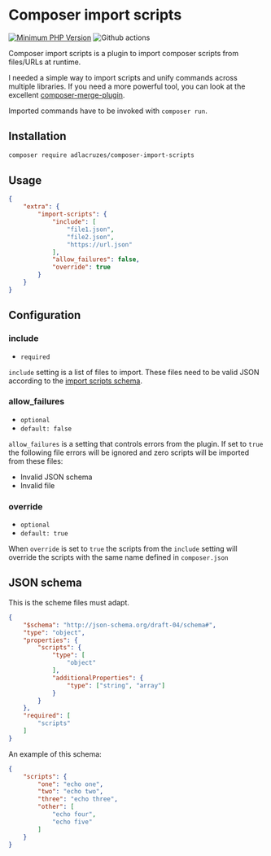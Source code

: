 # Composer import scripts

[![Minimum PHP Version](https://img.shields.io/badge/php-%3E%3D%207.2-8892BF.svg?style=flat-square)](https://php.net/)
![Github actions](https://github.com/adlacruzes/composer-import-scripts/workflows/Continuous%20Integration/badge.svg?branch=main)

Composer import scripts is a plugin to import composer scripts from files/URLs at runtime.

I needed a simple way to import scripts and unify commands across multiple libraries. If you need a more powerful tool, you can look at the excellent [composer-merge-plugin](https://github.com/wikimedia/composer-merge-plugin). 

Imported commands have to be invoked with `composer run`.

## Installation

```sh
composer require adlacruzes/composer-import-scripts
```

## Usage

```json
{
    "extra": {
        "import-scripts": {
            "include": [
                "file1.json",
                "file2.json",
                "https://url.json"
            ],
            "allow_failures": false,
            "override": true
        }
    }
}
```

## Configuration

### include
 - `required`

`include` setting is a list of files to import. These files need to be valid JSON according to the [import scripts schema](#json-schema).

### allow_failures
 - `optional`
 - `default: false`

`allow_failures` is a setting that controls errors from the plugin. If set to `true` the following file errors will be ignored and zero scripts will be imported from these files:
 - Invalid JSON schema
 - Invalid file

### override
 - `optional`
 - `default: true`

When `override` is set to `true` the scripts from the `include` setting will override the scripts with the same name defined in `composer.json` 

## JSON schema

This is the scheme files must adapt.

```json
{
    "$schema": "http://json-schema.org/draft-04/schema#",
    "type": "object",
    "properties": {
        "scripts": {
            "type": [
                "object"
            ],
            "additionalProperties": {
                "type": ["string", "array"]
            }
        }
    },
    "required": [
        "scripts"
    ]
}
```

An example of this schema:

```json
{
    "scripts": {
        "one": "echo one",
        "two": "echo two",
        "three": "echo three",
        "other": [
            "echo four",
            "echo five"
        ]
    }
}
```
